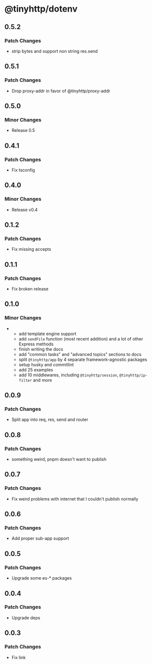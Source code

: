 # @tinyhttp/dotenv

## 0.5.2

### Patch Changes

- strip bytes and support non string res.send

## 0.5.1

### Patch Changes

- Drop proxy-addr in favor of @tinyhttp/proxy-addr

## 0.5.0

### Minor Changes

- Release 0.5

## 0.4.1

### Patch Changes

- Fix tsconfig

## 0.4.0

### Minor Changes

- Release v0.4

## 0.1.2

### Patch Changes

- Fix missing accepts

## 0.1.1

### Patch Changes

- Fix broken release

## 0.1.0

### Minor Changes

- - add template engine support
  - add `sendFile` function (most recent addition) and a lot of other Express methods
  - finish writing the docs
  - add "common tasks" and "advanced topics" sections to docs
  - split `@tinyhttp/app` by 4 separate framework-agnostic packages
  - setup husky and commitlint
  - add 25 examples
  - add 10 middlewares, including `@tinyhttp/session`, `@tinyhttp/ip-filter` and more

## 0.0.9

### Patch Changes

- Split app into req, res, send and router

## 0.0.8

### Patch Changes

- something weird, pnpm doesn't want to publish

## 0.0.7

### Patch Changes

- Fix weird problems with internet that I couldn't publish normally

## 0.0.6

### Patch Changes

- Add proper sub-app support

## 0.0.5

### Patch Changes

- Upgrade some es-\* packages

## 0.0.4

### Patch Changes

- Upgrade deps

## 0.0.3

### Patch Changes

- Fix link
